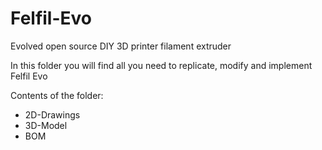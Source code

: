# Felfil-Evo
Evolved open source DIY 3D printer filament extruder

In this folder you will find all you need to replicate, modify and implement Felfil Evo

Contents of the folder:

- 2D-Drawings
- 3D-Model
- BOM

